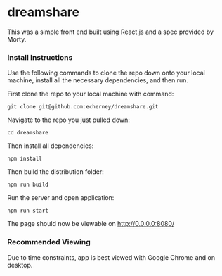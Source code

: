 # dreamshare

This was a simple front end built using React.js and a spec provided by Morty.

### Install Instructions
Use the following commands to clone the repo down onto your local machine, install all the necessary dependencies, and then run.

First clone the repo to your local machine with command:

```
git clone git@github.com:echerney/dreamshare.git
```

Navigate to the repo you just pulled down:
```
cd dreamshare
```


Then install all dependencies:

```
npm install

```

Then build the distribution folder:

```
npm run build

```

Run the server and open application:

```
npm run start

```

The page should now be viewable on http://0.0.0.0:8080/

### Recommended Viewing
Due to time constraints, app is best viewed with Google Chrome and on desktop.
